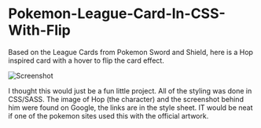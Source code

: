 # Pokemon-League-Card-In-CSS-With-Flip
Based on the League Cards from Pokemon Sword and Shield, here is a Hop inspired card with a hover to flip the card effect.

![Screenshot](https://media.giphy.com/media/Ws9CWt6Lm6gK5gMwnW/giphy.gif)

I thought this would just be a fun little project.
All of the styling was done in CSS/SASS.
The image of Hop (the character) and the screenshot behind him were found on Google, the links are in the style sheet.
IT would be neat if one of the pokemon sites used this with the official artwork. 

